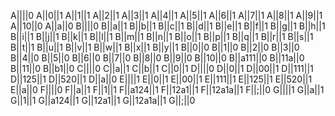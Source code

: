 A||||0
A||0||1
A||1||1
A||2||1
A||3||1
A||4||1
A||5||1
A||6||1
A||7||1
A||8||1
A||9||1
A||10||0
A||a||0
B||||0
B||a||1
B||b||1
B||c||1
B||d||1
B||e||1
B||f||1
B||g||1
B||h||1
B||i||1
B||j||1
B||k||1
B||l||1
B||m||1
B||n||1
B||o||1
B||p||1
B||q||1
B||r||1
B||s||1
B||t||1
B||u||1
B||v||1
B||w||1
B||x||1
B||y||1
B||0||0
B||1||0
B||2||0
B||3||0
B||4||0
B||5||0
B||6||0
B||7||0
B||8||0
B||9||0
B||10||0
B||a111||0
B||11a||0
B||11||0
B||b1||0
C||||0
C||a||1
C||b||1
C||0||1
D||||0
D||0||1
D||00||1
D||111||1
D||125||1
D||520||1
D||a||0
E||||1
E||0||1
E||00||1
E||111||1
E||125||1
E||520||1
E||a||0
F||||0
F||a||1
F||1||1
F||a124||1
F||12a1||1
F||12a1a||1
F||;||0
G||||1
G||a||1
G||1||1
G||a124||1
G||12a1||1
G||12a1a||1
G||;||0
